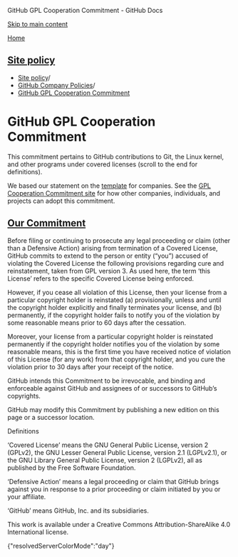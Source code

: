 GitHub GPL Cooperation Commitment - GitHub Docs

[Skip to main content](#main-content)

[Home](/en)

[Site policy](/en/site-policy)
----------

* [Site policy](/en/site-policy)/
* [GitHub Company Policies](/en/site-policy/github-company-policies)/
* [GitHub GPL Cooperation Commitment](/en/site-policy/github-company-policies/github-gpl-cooperation-commitment)

GitHub GPL Cooperation Commitment
==========

This commitment pertains to GitHub contributions to Git, the Linux kernel, and other programs under covered licenses (scroll to the end for definitions).

We based our statement on the [template](https://github.com/gplcc/gplcc/blob/master/Company/GPL%20Cooperation%20Commitment-Company-Template.md) for companies. See the [GPL Cooperation Commitment site](https://gplcc.github.io/gplcc/) for how other companies, individuals, and projects can adopt this commitment.

[Our Commitment](#our-commitment)
----------

Before filing or continuing to prosecute any legal proceeding or claim (other than a Defensive Action) arising from termination of a Covered License, GitHub commits to extend to the person or entity (“you”) accused of violating the Covered License the following provisions regarding cure and reinstatement, taken from GPL version 3. As used here, the term ‘this License’ refers to the specific Covered License being enforced.

However, if you cease all violation of this License, then your license from a particular copyright holder is reinstated (a) provisionally, unless and until the copyright holder explicitly and finally terminates your license, and (b) permanently, if the copyright holder fails to notify you of the violation by some reasonable means prior to 60 days after the cessation.

Moreover, your license from a particular copyright holder is reinstated permanently if the copyright holder notifies you of the violation by some reasonable means, this is the first time you have received notice of violation of this License (for any work) from that copyright holder, and you cure the violation prior to 30 days after your receipt of the notice.

GitHub intends this Commitment to be irrevocable, and binding and enforceable against GitHub and assignees of or successors to GitHub’s copyrights.

GitHub may modify this Commitment by publishing a new edition on this page or a successor location.

Definitions

‘Covered License’ means the GNU General Public License, version 2 (GPLv2), the GNU Lesser General Public License, version 2.1 (LGPLv2.1), or the GNU Library General Public License, version 2 (LGPLv2), all as published by the Free Software Foundation.

‘Defensive Action’ means a legal proceeding or claim that GitHub brings against you in response to a prior proceeding or claim initiated by you or your affiliate.

‘GitHub’ means GitHub, Inc. and its subsidiaries.

This work is available under a Creative Commons Attribution-ShareAlike 4.0 International license.

{"resolvedServerColorMode":"day"}
